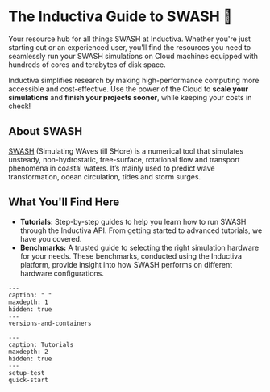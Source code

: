 # The Inductiva Guide to SWASH 🌊
Your resource hub for all things SWASH at Inductiva. Whether you're just starting out or an experienced user, you'll find the resources you need to seamlessly run your SWASH simulations on Cloud machines equipped with hundreds of cores and terabytes of disk space.

Inductiva simplifies research by making high-performance computing more accessible and cost-effective. Use the power of the Cloud to **scale your simulations** and **finish your projects sooner**, while keeping your costs in check!

## About SWASH
[SWASH](https://swash.sourceforge.io) (Simulating WAves till SHore) is a numerical tool that simulates unsteady, non-hydrostatic, free-surface, rotational flow and transport phenomena in coastal waters. 
It’s mainly used to predict wave transformation, ocean circulation, tides and storm surges.

## What You'll Find Here
- **Tutorials:** Step-by-step guides to help you learn how to run SWASH through the Inductiva API. From getting started to advanced tutorials, we have you covered.
- **Benchmarks:** A trusted guide to selecting the right simulation hardware for your needs. These benchmarks, conducted using the Inductiva platform, provide insight into how SWASH performs on different hardware configurations.

```{toctree}
---
caption: " "
maxdepth: 1
hidden: true
---
versions-and-containers
```

```{toctree}
---
caption: Tutorials
maxdepth: 2
hidden: true
---
setup-test
quick-start
```
